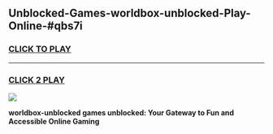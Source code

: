 
## Unblocked-Games-worldbox-unblocked-Play-Online-#qbs7i
<h3>
<a href="https://premium.freeplayer.one?title=worldbox-unblocked&ref=27F">CLICK TO PLAY</a></h3>
<hr>

<h3>
<a href="https://premium.freeplayer.one?title=worldbox-unblocked&ref=27F">CLICK 2 PLAY</a>
  
</h3>

<a href="https://premium.freeplayer.one?title=worldbox-unblocked&ref=27F"><img src="https://clearcache.store/games.png"></a>


**worldbox-unblocked games unblocked: Your Gateway to Fun and Accessible Online Gaming**
